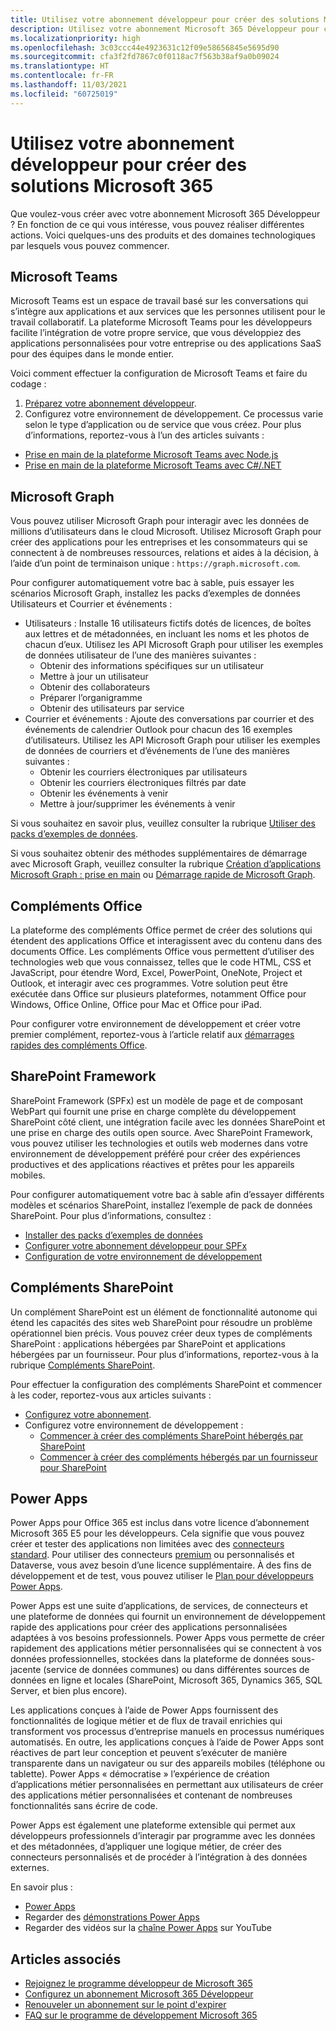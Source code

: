 ```yaml
---
title: Utilisez votre abonnement développeur pour créer des solutions Microsoft 365
description: Utilisez votre abonnement Microsoft 365 Développeur pour créer les solutions que vous souhaitez.
ms.localizationpriority: high
ms.openlocfilehash: 3c03ccc44e4923631c12f09e58656845e5695d90
ms.sourcegitcommit: cfa3f2fd7867c0f0118ac7f563b38af9a0b09024
ms.translationtype: HT
ms.contentlocale: fr-FR
ms.lasthandoff: 11/03/2021
ms.locfileid: "60725019"
---
```

# <a name="use-your-developer-subscription-to-build-microsoft-365-solutions"></a>Utilisez votre abonnement développeur pour créer des solutions Microsoft 365

Que voulez-vous créer avec votre abonnement Microsoft 365 Développeur ? En fonction de ce qui vous intéresse, vous pouvez réaliser différentes actions. Voici quelques-uns des produits et des domaines technologiques par lesquels vous pouvez commencer.

## <a name="microsoft-teams"></a>Microsoft Teams

Microsoft Teams est un espace de travail basé sur les conversations qui s’intègre aux applications et aux services que les personnes utilisent pour le travail collaboratif. La plateforme Microsoft Teams pour les développeurs facilite l’intégration de votre propre service, que vous développiez des applications personnalisées pour votre entreprise ou des applications SaaS pour des équipes dans le monde entier.

Voici comment effectuer la configuration de Microsoft Teams et faire du codage :

1. [Préparez votre abonnement développeur](/microsoftteams/platform/get-started/get-started-tenant).
2. Configurez votre environnement de développement. Ce processus varie selon le type d’application ou de service que vous créez. Pour plus d’informations, reportez-vous à l’un des articles suivants :

  - [Prise en main de la plateforme Microsoft Teams avec Node.js](/microsoftteams/platform/get-started/get-started-nodejs-app-studio)
  - [Prise en main de la plateforme Microsoft Teams avec C#/.NET](/microsoftteams/platform/get-started/get-started-dotnet-app-studio)

## <a name="microsoft-graph"></a>Microsoft Graph

Vous pouvez utiliser Microsoft Graph pour interagir avec les données de millions d’utilisateurs dans le cloud Microsoft. Utilisez Microsoft Graph pour créer des applications pour les entreprises et les consommateurs qui se connectent à de nombreuses ressources, relations et aides à la décision, à l’aide d’un point de terminaison unique : `https://graph.microsoft.com`.

Pour configurer automatiquement votre bac à sable, puis essayer les scénarios Microsoft Graph, installez les packs d’exemples de données Utilisateurs et Courrier et événements :

- Utilisateurs : Installe 16 utilisateurs fictifs dotés de licences, de boîtes aux lettres et de métadonnées, en incluant les noms et les photos de chacun d’eux. Utilisez les API Microsoft Graph pour utiliser les exemples de données utilisateur de l’une des manières suivantes :
  - Obtenir des informations spécifiques sur un utilisateur
  - Mettre à jour un utilisateur
  - Obtenir des collaborateurs
  - Préparer l’organigramme
  - Obtenir des utilisateurs par service
- Courrier et événements : Ajoute des conversations par courrier et des événements de calendrier Outlook pour chacun des 16 exemples d’utilisateurs. Utilisez les API Microsoft Graph pour utiliser les exemples de données de courriers et d’événements de l’une des manières suivantes :
  - Obtenir les courriers électroniques par utilisateurs
  - Obtenir les courriers électroniques filtrés par date
  - Obtenir les événements à venir
  - Mettre à jour/supprimer les événements à venir

Si vous souhaitez en savoir plus, veuillez consulter la rubrique [Utiliser des packs d’exemples de données](install-sample-packs.md). 

Si vous souhaitez obtenir des méthodes supplémentaires de démarrage avec Microsoft Graph, veuillez consulter la rubrique [Création d’applications Microsoft Graph : prise en main](https://developer.microsoft.com/en-us/graph/get-started) ou [Démarrage rapide de Microsoft Graph](https://developer.microsoft.com/en-us/graph/quick-start).

## <a name="office-add-ins"></a>Compléments Office

La plateforme des compléments Office permet de créer des solutions qui étendent des applications Office et interagissent avec du contenu dans des documents Office. Les compléments Office vous permettent d’utiliser des technologies web que vous connaissez, telles que le code HTML, CSS et JavaScript, pour étendre Word, Excel, PowerPoint, OneNote, Project et Outlook, et interagir avec ces programmes. Votre solution peut être exécutée dans Office sur plusieurs plateformes, notamment Office pour Windows, Office Online, Office pour Mac et Office pour iPad.

Pour configurer votre environnement de développement et créer votre premier complément, reportez-vous à l’article relatif aux [démarrages rapides des compléments Office](/office/dev/add-ins/).

## <a name="sharepoint-framework"></a>SharePoint Framework

SharePoint Framework (SPFx) est un modèle de page et de composant WebPart qui fournit une prise en charge complète du développement SharePoint côté client, une intégration facile avec les données SharePoint et une prise en charge des outils open source. Avec SharePoint Framework, vous pouvez utiliser les technologies et outils web modernes dans votre environnement de développement préféré pour créer des expériences productives et des applications réactives et prêtes pour les appareils mobiles.

Pour configurer automatiquement votre bac à sable afin d’essayer différents modèles et scénarios SharePoint, installez l’exemple de pack de données SharePoint. Pour plus d’informations, consultez :

- [Installer des packs d’exemples de données](install-sample-packs.md)
- [Configurer votre abonnement développeur pour SPFx](/sharepoint/dev/spfx/set-up-your-developer-tenant)
- [Configuration de votre environnement de développement](/sharepoint/dev/spfx/set-up-your-development-environment)

## <a name="sharepoint-add-ins"></a>Compléments SharePoint 

Un complément SharePoint est un élément de fonctionnalité autonome qui étend les capacités des sites web SharePoint pour résoudre un problème opérationnel bien précis. Vous pouvez créer deux types de compléments SharePoint : applications hébergées par SharePoint et applications hébergées par un fournisseur. Pour plus d’informations, reportez-vous à la rubrique [Compléments SharePoint](/sharepoint/dev/sp-add-ins/sharepoint-add-ins).

Pour effectuer la configuration des compléments SharePoint et commencer à les coder, reportez-vous aux articles suivants :

- [Configurez votre abonnement](/sharepoint/dev/spfx/set-up-your-developer-tenant).  
- Configurez votre environnement de développement : 
  - [Commencer à créer des compléments SharePoint hébergés par SharePoint](/sharepoint/dev/sp-add-ins/get-started-creating-sharepoint-hosted-sharepoint-add-ins)  
  - [Commencer à créer des compléments hébergés par un fournisseur pour SharePoint](/sharepoint/dev/sp-add-ins/get-started-creating-provider-hosted-sharepoint-add-ins)  

## <a name="power-apps"></a>Power Apps

Power Apps pour Office 365 est inclus dans votre licence d’abonnement Microsoft 365 E5 pour les développeurs. Cela signifie que vous pouvez créer et tester des applications non limitées avec des [connecteurs standard](https://docs.microsoft.com/connectors/connector-reference/connector-reference-standard-connectors). Pour utiliser des connecteurs [premium](https://docs.microsoft.com/connectors/connector-reference/connector-reference-premium-connectors) ou personnalisés et Dataverse, vous avez besoin d’une licence supplémentaire. À des fins de développement et de test, vous pouvez utiliser le [Plan pour développeurs Power Apps](https://powerapps.microsoft.com/developerplan). 

Power Apps est une suite d’applications, de services, de connecteurs et une plateforme de données qui fournit un environnement de développement rapide des applications pour créer des applications personnalisées adaptées à vos besoins professionnels. Power Apps vous permette de créer rapidement des applications métier personnalisées qui se connectent à vos données professionnelles, stockées dans la plateforme de données sous-jacente (service de données communes) ou dans différentes sources de données en ligne et locales (SharePoint, Microsoft 365, Dynamics 365, SQL Server, et bien plus encore).

Les applications conçues à l’aide de Power Apps fournissent des fonctionnalités de logique métier et de flux de travail enrichies qui transforment vos processus d’entreprise manuels en processus numériques automatisés. En outre, les applications conçues à l’aide de Power Apps sont réactives de part leur conception et peuvent s’exécuter de manière transparente dans un navigateur ou sur des appareils mobiles (téléphone ou tablette). Power Apps « démocratise » l’expérience de création d’applications métier personnalisées en permettant aux utilisateurs de créer des applications métier personnalisées et contenant de nombreuses fonctionnalités sans écrire de code.

Power Apps est également une plateforme extensible qui permet aux développeurs professionnels d’interagir par programme avec les données et des métadonnées, d’appliquer une logique métier, de créer des connecteurs personnalisés et de procéder à l’intégration à des données externes.

En savoir plus :

- [Power Apps](/powerapps/)
- Regarder des [démonstrations Power Apps](https://powerapps.microsoft.com/demo/)
- Regarder des vidéos sur la [chaîne Power Apps](https://www.youtube.com/channel/UCGfWR2ekfRFckLjev6eQYLg) sur YouTube


## <a name="see-also"></a>Articles associés

- [Rejoignez le programme développeur de Microsoft 365](microsoft-365-developer-program.md)
- [Configurez un abonnement Microsoft 365 Développeur](microsoft-365-developer-program-get-started.md) 
- [Renouveler un abonnement sur le point d'expirer](subscription-expiration-and-renewal.md)
- [FAQ sur le programme de développement Microsoft 365](microsoft-365-developer-program-faq.yml)
